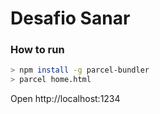 # Desafio Sanar

### How to run

```bash 
> npm install -g parcel-bundler
> parcel home.html
```

Open http://localhost:1234
